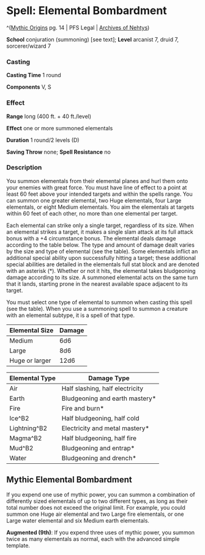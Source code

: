 # Spell: Elemental Bombardment

^([Mythic Origins][ss-elemental-bombardment] pg. 14 | PFS Legal | [Archives of Nehtys][sn-elemental-bombardment])

**School** conjuration (summoning) [see text]; **Level** arcanist 7, druid 7, sorcerer/wizard 7

### Casting

**Casting Time** 1 round  

**Components** V, S

### Effect

**Range** long (400 ft. + 40 ft./level)  

**Effect** one or more summoned elementals  

**Duration** 1 round/2 levels (D)  

**Saving Throw** none; **Spell Resistance** no

### Description

You summon elementals from their elemental planes and hurl them onto your enemies with great force. You must have line of effect to a point at least 60 feet above your intended targets and within the spells range. You can summon one greater elemental, two Huge elementals, four Large elementals, or eight Medium elementals. You aim the elementals at targets within 60 feet of each other, no more than one elemental per target.  

Each elemental can strike only a single target, regardless of its size. When an elemental strikes a target, it makes a single slam attack at its full attack bonus with a +4 circumstance bonus. The elemental deals damage according to the table below. The type and amount of damage dealt varies by the size and type of elemental (see the table). Some elementals inflict an additional special ability upon successfully hitting a target; these additional special abilities are detailed in the elementals full stat block and are denoted with an asterisk (*). Whether or not it hits, the elemental takes bludgeoning damage according to its size. A summoned elemental acts on the same turn that it lands, starting prone in the nearest available space adjacent to its target.  

You must select one type of elemental to summon when casting this spell (see the table). When you use a summoning spell to summon a creature with an elemental subtype, it is a spell of that type.  

**Elemental Size**| **Damage**  
---|---  
Medium| 6d6  
Large| 8d6  
Huge or larger| 12d6  

**Elemental Type**| **Damage Type**  
---|---  
Air| Half slashing, half electricity  
Earth| Bludgeoning and earth mastery*  
Fire| Fire and burn*  
Ice^B2| Half bludgeoning, half cold  
Lightning^B2| Electricity and metal mastery*  
Magma^B2| Half bludgeoning, half fire  
Mud^B2| Bludgeoning and entrap*  
Water| Bludgeoning and drench*  

## Mythic Elemental Bombardment

If you expend one use of mythic power, you can summon a combination of differently sized elementals of up to two different types, as long as their total number does not exceed the original limit. For example, you could summon one Huge air elemental and two Large fire elementals, or one Large water elemental and six Medium earth elementals.  

**Augmented (9th)**: If you expend three uses of mythic power, you summon twice as many elementals as normal, each with the advanced simple template.

[ss-elemental-bombardment]: http://paizo.com/products/btpy90qd
[sn-elemental-bombardment]: http://www.archivesofnethys.com/SpellDisplay.aspx?ItemName=Elemental%20Bombardment